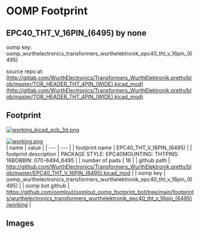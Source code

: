 # OOMP Footprint  
## EPC40_THT_V_16PIN_(6495)  by none  
  
oomp key: oomp_wurthelectronics_transformers_wurthelektronik_epc40_tht_v_16pin_(6495)  
  
source repo at: [http://gitlab.com/WurthElectronics/Transformers_WurthElektronik.pretty/blob/master/TOR_HEADER_THT_4PIN_(WIDE).kicad_mod](http://gitlab.com/WurthElectronics/Transformers_WurthElektronik.pretty/blob/master/TOR_HEADER_THT_4PIN_(WIDE).kicad_mod)  
## Footprint  
  
[![working_kicad_pcb_3d.png](working_kicad_pcb_3d_600.png)](working_kicad_pcb_3d.png)  
  
[![working.png](working_600.png)](working.png)  
| name | value | 
| --- | --- | 
| footprint name | EPC40_THT_V_16PIN_(6495) | 
| footprint description | PACKAGE STYLE: EPC40MOUNTING: THTPINS: 16BOBBIN: 070-6494_6495 | 
| number of pads | 16 | 
| github path | http://github.com/WurthElectronics/Transformers_WurthElektronik.pretty/blob/master/EPC40_THT_V_16PIN_(6495).kicad_mod | 
| oomp key | oomp_wurthelectronics_transformers_wurthelektronik_epc40_tht_v_16pin_(6495) | 
| oomp bot github | https://github.com/oomlout/oomlout_oomp_footprint_bot/tree/main/footprints/wurthelectronics_transformers_wurthelektronik_epc40_tht_v_16pin_(6495)/working | 
## Images  
